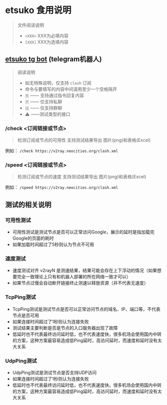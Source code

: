 # etsuko 食用说明

> 文件阅读说明
> - `<XXX>` XXX为必填内容
> - `[XXX]` XXX为选填内容

## [etsuko tg bot](https://t.me/nicoetsukobot)  (telegram机器人)
> 阅读说明
> - 如无特殊说明，仅支持 `clash` 订阅
> - 命令与要填写的内容中间请用至少一个空格隔开
> - 🇷 —— 支持通过指令回复内容
> - 🇵 —— 仅支持私聊
> - 🇬 —— 仅支持群聊
> - ⚠︎ ——测试类型的接口

### /check <订阅链接或节点>

> 检测订阅或节点的可用性
> 支持测试结果导出 图片(png)和表格(Excel)

例如：
`/check https://v2ray.neocities.org/clash.xml`

### /speed <订阅链接或节点>

> 检测订阅或节点的速度
> 支持测试结果导出 图片(png)和表格(Excel)

例如：
`/speed https://v2ray.neocities.org/clash.xml`

## 测试的相关说明

### 可用性测试

- 可用性测试是测试节点是否可以正常访问Google，展示的延时是指加载完Google的页面的耗时
- 如果加载时间超过了5秒则认为节点不可用

### 速度测试

- 速度测试对齐 v2rayN 是测速结果，结果可能会存在上下浮动的情况（如果想要完全一致理论上只有和机器人部署的所在网络一致才可以）
- 如果节点过慢会自动断开链接终止测速以释放资源（并不代表无速度）

### TcpPing测试

- TcpPing测试是测试节点是否可以正常访问节点的域名、IP、端口等，不代表节点是否可用
- 如果连接时间超过了1秒则认为连接失败
- 测试结果主要判断是否是节点的入口服务器出现了故障
- 低延时也不代表最终访问延时低，也不代表速度快，很多机场会使用国内中转的方案，这种方案最容易造成低Ping延时，高访问延时，而速度和延时没有太大关系

### UdpPing测试

- UdpPing测试是测试节点是否支持UDP访问
- 如果连接时间超过了1秒则认为连接失败
- 低延时也不代表最终访问延时低，也不代表速度快，很多机场会使用国内中转的方案，这种方案最容易造成低Ping延时，高访问延时，而速度和延时没有太大关系

